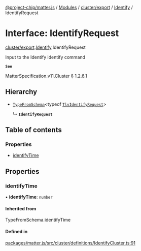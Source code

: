 [@project-chip/matter.js](../README.md) / [Modules](../modules.md) / [cluster/export](../modules/cluster_export.md) / [Identify](../modules/cluster_export.Identify.md) / IdentifyRequest

# Interface: IdentifyRequest

[cluster/export](../modules/cluster_export.md).[Identify](../modules/cluster_export.Identify.md).IdentifyRequest

Input to the Identify identify command

**`See`**

MatterSpecification.v11.Cluster § 1.2.6.1

## Hierarchy

- [`TypeFromSchema`](../modules/tlv_export.md#typefromschema)\<typeof [`TlvIdentifyRequest`](../modules/cluster_export.Identify.md#tlvidentifyrequest)\>

  ↳ **`IdentifyRequest`**

## Table of contents

### Properties

- [identifyTime](cluster_export.Identify.IdentifyRequest.md#identifytime)

## Properties

### identifyTime

• **identifyTime**: `number`

#### Inherited from

TypeFromSchema.identifyTime

#### Defined in

[packages/matter.js/src/cluster/definitions/IdentifyCluster.ts:91](https://github.com/project-chip/matter.js/blob/0c058ae17fdba4c0b89b8b13c309011d51782299/packages/matter.js/src/cluster/definitions/IdentifyCluster.ts#L91)

